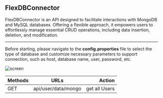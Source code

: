 ## FlexDBConnector

FlexDBConnector is an API designed to facilitate interactions with MongoDB and MySQL databases. Offering a flexible approach, it empowers users to effortlessly manage essential CRUD operations, including data insertion, deletion, and modification.

<hr>

Before starting, please navigate to the <b>config.properties</b> file to select the type of database and customize necessary parameters to support connection, such as host, database name, user, password, etc.

![screen](https://github.com/ttruongg/FlexDBConnector/assets/106587727/982ad278-04e3-4469-bd25-9b68a5ad1d66)


| Methods |  URLs  | Action |
|:-----|:--------:|------:|
| GET   | api/user/data/mongo | get all Users |

